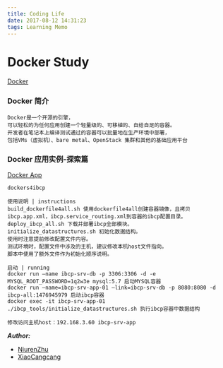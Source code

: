 ```yaml
---
title: Coding Life
date: 2017-08-12 14:31:23
tags: Learning Memo
---
```


# Docker Study

[Docker][lnk_Docker]

### Docker 简介

```
Docker是一个开源的引擎，
可以轻松的为任何应用创建一个轻量级的、可移植的、自给自足的容器。
开发者在笔记本上编译测试通过的容器可以批量地在生产环境中部署，
包括VMs（虚拟机）、bare metal、OpenStack 集群和其他的基础应用平台
```

<!--more-->

### Docker 应用实例-探索篇

[Docker App][lnk_DockerApp]

```
dockers4ibcp

使用说明 | instructions
build_dockerfile4all.sh 使用dockerfile4all创建容器镜像，且拷贝ibcp.app.xml，ibcp.service_routing.xml到容器的ibcp配置目录。
deploy_ibcp_all.sh 下载并部署ibcp全部模块。
initialize_datastructures.sh 初始化数据结构。
使用时注意提前修改配置文件内容。
测试环境时，配置文件中涉及的主机，建议修改本机host文件指向。
脚本中使用了额外文件作为初始化顺序说明。

启动 | running
docker run –name ibcp-srv-db -p 3306:3306 -d -e MYSQL_ROOT_PASSWORD=1q2w3e mysql:5.7 启动MYSQL容器
docker run –name=ibcp-srv-app-01 –link=ibcp-srv-db -p 8080:8080 -d ibcp-all:1476945979 启动ibcp容器
docker exec -it ibcp-srv-app-01 ./ibcp_tools/initialize_datastructures.sh 执行ibcp容器中数据结构

修改访问主机host：192.168.3.60 ibcp-srv-app
```

***Author:***
+ [NiurenZhu][lnk_NiurenZhu]
+ [XiaoCangcang][lnk_XiaoCangcang]

[lnk_Docker]: https://hub.docker.com/ "Docker"
[lnk_DockerApp]: https://github.com/cyitianyou/dockers4ibcp "Docker App"
[lnk_NiurenZhu]: https://github.com/NiurenZhu "NiurenZhu"
[lnk_XiaoCangcang]: https://github.com/cyitianyou "XiaoCangcang"
